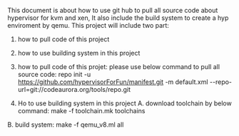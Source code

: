 This document is about how to use git hub to pull all source code about hypervisor for kvm and xen,
It also include the build system to create a hyp enviroment by qemu. This project will include two
part:
1. how to pull code of this project
2. how to use building system in this project

1. how to pull code of this projet:
please use below command to pull all source code:
repo init -u https://github.com/hypervisorForFun/manifest.git -m default.xml --repo-url=git://codeaurora.org/tools/repo.git


2. Ho to use building system in this project
A. download toolchain by below command:
   make -f toolchain.mk toolchains
   
B. build system:
   make -f qemu_v8.ml all
